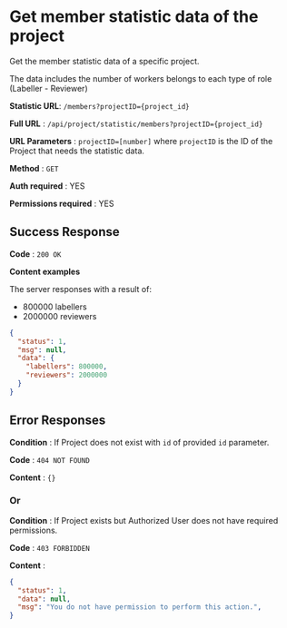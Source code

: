 # Get **member** statistic data of the project

Get the member statistic data of a specific project.

The data includes the number of workers belongs to each type of role (Labeller - Reviewer)

**Statistic URL**: `/members?projectID={project_id}`

**Full URL** : `/api/project/statistic/members?projectID={project_id}`

**URL Parameters** : `projectID=[number]` where `projectID` is the ID of the Project that needs the statistic data.

**Method** : `GET`

**Auth required** : YES

**Permissions required** : YES

## Success Response

**Code** : `200 OK`

**Content examples**

The server responses with a result of:
* 800000 labellers 
* 2000000 reviewers

```json
{
  "status": 1,
  "msg": null,
  "data": {
    "labellers": 800000,
    "reviewers": 2000000
  }
}
```

## Error Responses

**Condition** : If Project does not exist with `id` of provided `id` parameter.

**Code** : `404 NOT FOUND`

**Content** : `{}`

### Or

**Condition** : If Project exists but Authorized User does not have required
permissions.

**Code** : `403 FORBIDDEN`

**Content** :

```json
{
  "status": 1,
  "data": null,
  "msg": "You do not have permission to perform this action.",
}
```
